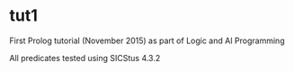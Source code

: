 # tut1

First Prolog tutorial (November 2015) as part of Logic and AI
Programming

All predicates tested using SICStus 4.3.2
